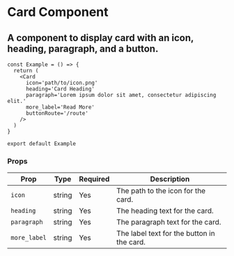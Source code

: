 # Card Component

## A component to display card with an icon, heading, paragraph, and a button.

```tsx
const Example = () => {
  return (
    <Card
      icon='path/to/icon.png'
      heading='Card Heading'
      paragraph='Lorem ipsum dolor sit amet, consectetur adipiscing elit.'
      more_label='Read More'
      buttonRoute='/route'
    />
  )
}

export default Example
```

### Props

| Prop         | Type   | Required | Description                                |
| ------------ | ------ | -------- | ------------------------------------------ |
| `icon`       | string | Yes      | The path to the icon for the card.         |
| `heading`    | string | Yes      | The heading text for the card.             |
| `paragraph`  | string | Yes      | The paragraph text for the card.           |
| `more_label` | string | Yes      | The label text for the button in the card. |
